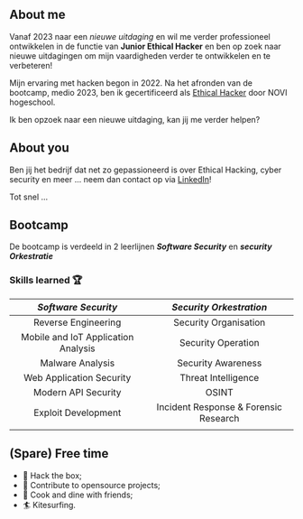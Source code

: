 ## About me

Vanaf 2023  naar een *nieuwe uitdaging* en wil me verder professioneel ontwikkelen in de functie van **Junior Ethical Hacker** en ben op zoek naar nieuwe uitdagingen om mijn vaardigheden verder te ontwikkelen en te verbeteren! 

Mijn ervaring met hacken begon in 2022. Na het afronden van de bootcamp, medio 2023, ben ik gecertificeerd als [Ethical Hacker](https://www.novi.nl/ethical-hacker/) door NOVI hogeschool. 

Ik ben opzoek naar een nieuwe uitdaging, kan jij me verder helpen? 

## About you

Ben jij het bedrijf dat net zo gepassioneerd is over Ethical Hacking, cyber security en meer ... neem dan contact op via [LinkedIn](https://www.linkedin.com/in/alex-crom-76aa4448/)!

Tot snel ...


## Bootcamp
De bootcamp is verdeeld in 2 leerlijnen  ***Software Security***  en ***security Orkestratie***
### Skills learned :trophy:
|          ***Software Security***          |         ***Security Orkestration***         |
|:-----------------------------------:|:-------------------------------------:|
|         Reverse Engineering         |         Security Organisation         |
| Mobile and IoT Application Analysis |          Security Operation           |
|          Malware Analysis           |          Security Awareness           |
|      Web Application Security       |          Threat Intelligence          |
|         Modern API Security         |                 OSINT                 |
|         Exploit Development         | Incident Response & Forensic Research |
|                                     |                                       |



## (Spare) Free time
- :angel: Hack the box;
- :scroll: Contribute to opensource projects;
- :meat_on_bone: Cook and dine with friends;
- :surfer: Kitesurfing.
